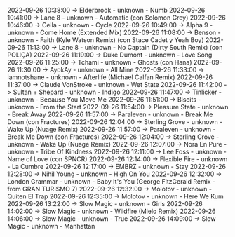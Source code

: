 2022-09-26 10:38:00 -> Elderbrook - unknown - Numb
2022-09-26 10:41:00 -> Lane 8 - unknown - Automatic (con Solomon Grey)
2022-09-26 10:46:00 -> Cella - unknown - Cycle
2022-09-26 10:49:00 -> Alpha 9 - unknown - Come Home (Extended Mix)
2022-09-26 11:08:00 -> Benson - unknown - Faith (Kyle Watson Remix) (con Stace Cadet y Yeah Boy)
2022-09-26 11:13:00 -> Lane 8 - unknown - No Captain (Dirty South Remix) (con POLIÇA)
2022-09-26 11:19:00 -> Duke Dumont - unknown - Love Song
2022-09-26 11:25:00 -> Tchami - unknown - Ghosts (con Hana)
2022-09-26 11:30:00 -> AyokAy - unknown - All Mine
2022-09-26 11:33:00 -> iamnotshane - unknown - Afterlife (Michael Calfan Remix)
2022-09-26 11:37:00 -> Claude VonStroke - unknown - Wet State
2022-09-26 11:42:00 -> Sultan + Shepard - unknown - Indigo
2022-09-26 11:47:00 -> Tinlicker - unknown - Because You Move Me
2022-09-26 11:51:00 -> Biscits - unknown - From the Start
2022-09-26 11:54:00 -> Pleasure State - unknown - Break Away
2022-09-26 11:57:00 -> Paraleven - unknown - Break Me Down (con Fractures)
2022-09-26 12:04:00 -> Sterling Grove - unknown - Wake Up (Nuage Remix)
2022-09-26 11:57:00 -> Paraleven - unknown - Break Me Down (con Fractures)
2022-09-26 12:04:00 -> Sterling Grove - unknown - Wake Up (Nuage Remix)
2022-09-26 12:07:00 -> Nora En Pure - unknown - Tribe Of Kindness
2022-09-26 12:11:00 -> Lee Foss - unknown - Name of Love (con SPNCR)
2022-09-26 12:14:00 -> Flexible Fire - unknown - La Cumbre
2022-09-26 12:17:00 -> EMBRZ - unknown - Stay
2022-09-26 12:28:00 -> Nihil Young - unknown - High On You
2022-09-26 12:32:00 -> London Grammar - unknown - Baby It's You (George FitzGerald Remix - from GRAN TURISMO 7)
2022-09-26 12:32:00 -> Molotov - unknown - Quiten El Trap
2022-09-26 12:35:00 -> Molotov - unknown - Here We Kum
2022-09-26 13:22:00 -> Slow Magic - unknown - Girls
2022-09-26 14:02:00 -> Slow Magic - unknown - Wildfire (Mielo Remix)
2022-09-26 14:06:00 -> Slow Magic - unknown - True
2022-09-26 14:09:00 -> Slow Magic - unknown - Manhattan
